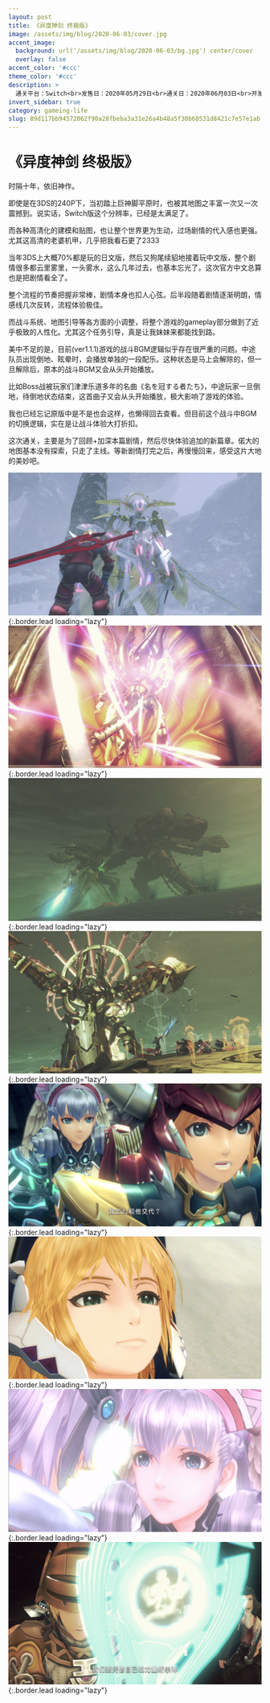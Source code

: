 ```yaml
---
layout: post
title: 《异度神剑 终极版》
image: /assets/img/blog/2020-06-03/cover.jpg
accent_image: 
  background: url('/assets/img/blog/2020-06-03/bg.jpg') center/cover
  overlay: false
accent_color: '#ccc'
theme_color: '#ccc'
description: >
  通关平台：Switch<br>发售日：2020年05月29日<br>通关日：2020年06月03日<br>开发商：Monolith Soft<br>发行商：Nintendo
invert_sidebar: true
category: gameing-life
slug: 89d117bb94572062f90a28fbeba3a31e26a4b48a5f30b60531d8421c7e57e1ab
---
```


# 《异度神剑 终极版》

时隔十年，依旧神作。

即使是在3DS的240P下，当初踏上巨神脚平原时，也被其地图之丰富一次又一次震撼到。说实话，Switch版这个分辨率，已经是太满足了。

而各种高清化的建模和贴图，也让整个世界更为生动，过场剧情的代入感也更强。尤其这高清的老婆机甲，几乎把我看石更了2333

当年3DS上大概70%都是玩的日文版，然后又狗尾续貂地接着玩中文版，整个剧情很多都云里雾里，一头雾水，这么几年过去，也基本忘光了。这次官方中文总算也是把剧情看全了。

整个流程的节奏把握非常棒，剧情本身也扣人心弦。后半段随着剧情逐渐明朗，情感线几次反转，流程体验极佳。

而战斗系统、地图引导等各方面的小调整，将整个游戏的gameplay部分做到了近乎极致的人性化。尤其这个任务引导，真是让我妹妹来都能找到路。

美中不足的是，目前(ver1.1.1)游戏的战斗BGM逻辑似乎存在很严重的问题。中途队员出现倒地、眩晕时，会播放单独的一段配乐。这种状态是马上会解除的，但一旦解除后，原本的战斗BGM又会从头开始播放。

比如Boss战被玩家们津津乐道多年的名曲《名を冠する者たち》，中途玩家一旦倒地，待倒地状态结束，这首曲子又会从头开始播放，极大影响了游戏的体验。

我也已经忘记原版中是不是也会这样，也懒得回去查看。但目前这个战斗中BGM的切换逻辑，实在是让战斗体验大打折扣。

这次通关，主要是为了回顾+加深本篇剧情，然后尽快体验追加的新篇章。偌大的地图基本没有探索，只走了主线。等新剧情打完之后，再慢慢回来，感受这片大地的美妙吧。

![](/assets/img/blog/2020-06-03/1.jpg){:.border.lead loading="lazy"}
![](/assets/img/blog/2020-06-03/2.jpg){:.border.lead loading="lazy"}
![](/assets/img/blog/2020-06-03/3.jpg){:.border.lead loading="lazy"}
![](/assets/img/blog/2020-06-03/4.jpg){:.border.lead loading="lazy"}
![](/assets/img/blog/2020-06-03/5.jpg){:.border.lead loading="lazy"}
![](/assets/img/blog/2020-06-03/6.jpg){:.border.lead loading="lazy"}
![](/assets/img/blog/2020-06-03/7.jpg){:.border.lead loading="lazy"}
![](/assets/img/blog/2020-06-03/8.jpg){:.border.lead loading="lazy"}